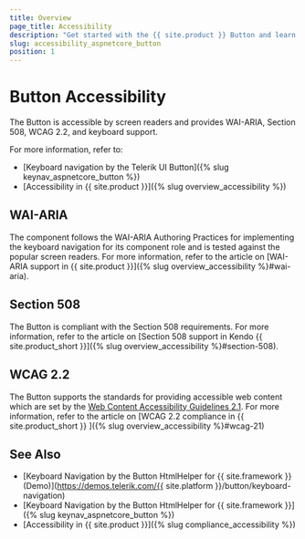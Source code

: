```yaml
---
title: Overview
page_title: Accessibility
description: "Get started with the {{ site.product }} Button and learn about its accessibility support for WAI-ARIA, Section 508, and WCAG 2.2."
slug: accessibility_aspnetcore_button
position: 1
---
```


# Button Accessibility

The Button is accessible by screen readers and provides WAI-ARIA, Section 508, WCAG 2.2, and keyboard support.

For more information, refer to:
* [Keyboard navigation by the Telerik UI Button]({% slug keynav_aspnetcore_button %})
* [Accessibility in {{ site.product }}]({% slug overview_accessibility %})

## WAI-ARIA

The component follows the WAI-ARIA Authoring Practices for implementing the keyboard navigation for its component role and is tested against the popular screen readers. For more information, refer to the article on [WAI-ARIA support in {{ site.product }}]({% slug overview_accessibility %}#wai-aria).

## Section 508

The Button is compliant with the Section 508 requirements. For more information, refer to the article on [Section 508 support in Kendo {{ site.product_short }}]({% slug overview_accessibility %}#section-508).

## WCAG 2.2

The Button supports the standards for providing accessible web content which are set by the [Web Content Accessibility Guidelines 2.1](https://www.w3.org/TR/WCAG/). For more information, refer to the article on [WCAG 2.2 compliance in {{ site.product_short }} ]({% slug overview_accessibility %}#wcag-21)

## See Also

* [Keyboard Navigation by the Button HtmlHelper for {{ site.framework }} (Demo)](https://demos.telerik.com/{{ site.platform }}/button/keyboard-navigation)
* [Keyboard Navigation by the Button HtmlHelper for {{ site.framework }}]({% slug keynav_aspnetcore_button %})
* [Accessibility in {{ site.product }}]({% slug compliance_accessibility %})
